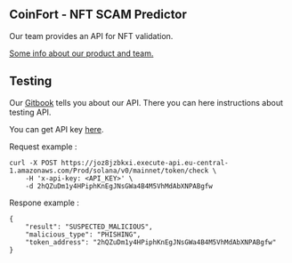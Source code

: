 ## CoinFort - NFT SCAM Predictor
Our team provides an API for NFT validation.

[Some info about our product and team.](https://docs.google.com/presentation/d/1c37upNhv2XQjR1a2YZlRpqz48NyfdsdsUxV7KOokhbw)

## Testing

Our [Gitbook](https://coinfort.gitbook.io/coinfort/) tells you about our API. There you can here instructions about testing API.

You can get API key [here](https://k5b4tz7itoa.typeform.com/to/rhY1DMSm).

Request example :

```
curl -X POST https://joz8jzbkxi.execute-api.eu-central-1.amazonaws.com/Prod/solana/v0/mainnet/token/check \
    -H 'x-api-key: <API_KEY>' \
    -d 2hQZuDm1y4HPiphKnEgJNsGWa4B4M5VhMdAbXNPABgfw
```
Respone example :

```
{
    "result": "SUSPECTED_MALICIOUS", 
    "malicious_type": "PHISHING",
    "token_address": "2hQZuDm1y4HPiphKnEgJNsGWa4B4M5VhMdAbXNPABgfw"
}
```

